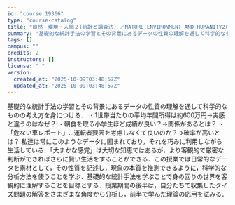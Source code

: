 ```yaml
---
id: "course:19366"
type: "course-catalog"
title: "自然・環境・人間２(統計と調査法) ／NATURE,ENVIRONMENT AND HUMANITY2(STATISTICS AND RESEARCH METHODS)"
summary: "基礎的な統計手法の学習とその背景にあるデータの性質の理解を通して科学的なものの考え方を身につける． ・1世帯当たりの平均年間所得は約600万円→実感と違うのはなぜ？ ・朝食を取る小学生ほど成績が良い？→関係があるとは？ ・「危ない車レポート…"
tags: []
campus: ""
credits: 2
instructors: []
license: " "
version:
  created_at: "2025-10-09T03:48:57Z"
  updated_at: "2025-10-09T03:48:57Z"
---
```


基礎的な統計手法の学習とその背景にあるデータの性質の理解を通して科学的なものの考え方を身につける． ・1世帯当たりの平均年間所得は約600万円→実感と違うのはなぜ？ ・朝食を取る小学生ほど成績が良い？→関係があるとは？ ・「危ない車レポート」…運転者要因を考慮しなくて良いのか？→確率が高いとは？ 私達は常にこのようなデータに囲まれており，それを巧みに利用しながら生活している．「大まかな感覚」は大切な知恵ではあるが，より客観的で厳密な判断ができればさらに賢い生活をすることができる．この授業では日常的なデータを素材として，その性質を記述し，現象の本質を推測できるように，科学的な分析方法を使うことを学ぶ．基礎的な統計手法を学ぶことで身の回りの世界を客観的に理解することを目標とする．授業期間の後半は，自分たちで収集したクイズ問題の解答をさまざまな角度から分析し，前半で学んだ理論の応用を試みる．
